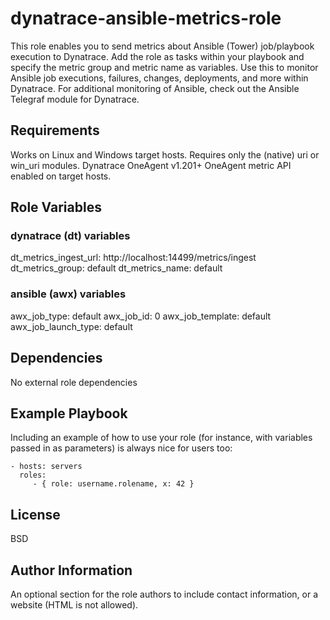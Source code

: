 dynatrace-ansible-metrics-role
=========

This role enables you to send metrics about Ansible (Tower) job/playbook execution to Dynatrace.  Add the role as tasks within your playbook and specify the metric group and metric name as variables.  Use this to monitor Ansible job executions, failures, changes, deployments, and more within Dynatrace.  For additional monitoring of Ansible, check out the Ansible Telegraf module for Dynatrace.

Requirements
------------

Works on Linux and Windows target hosts.
Requires only the (native) uri or win_uri modules.
Dynatrace OneAgent v1.201+
OneAgent metric API enabled on target hosts.

Role Variables
--------------

### dynatrace (dt) variables
dt_metrics_ingest_url: http://localhost:14499/metrics/ingest
dt_metrics_group: default
dt_metrics_name: default
### ansible (awx) variables
awx_job_type: default
awx_job_id: 0
awx_job_template: default
awx_job_launch_type: default

Dependencies
------------

No external role dependencies

Example Playbook
----------------

Including an example of how to use your role (for instance, with variables passed in as parameters) is always nice for users too:

    - hosts: servers
      roles:
         - { role: username.rolename, x: 42 }

License
-------

BSD

Author Information
------------------

An optional section for the role authors to include contact information, or a website (HTML is not allowed).
